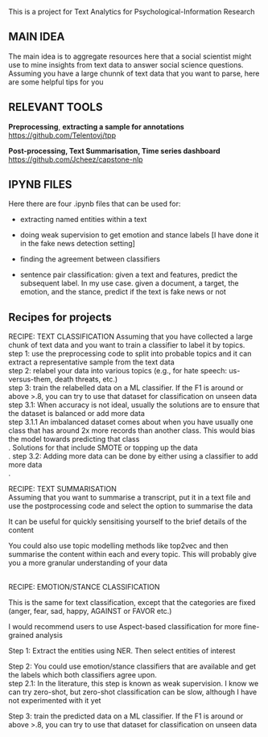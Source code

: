 This is a project for Text Analytics for Psychological-Information Research

## MAIN IDEA

The main idea is to aggregate resources here that a social scientist might use to mine insights from text data to answer social science questions. 
Assuming you have a large chunnk of text data that you want to parse, here are some helpful tips for you

## RELEVANT TOOLS

**Preprocessing**, **extracting a sample for annotations**
https://github.com/Telentovj/tpp

**Post-processing, Text Summarisation, Time series dashboard**
https://github.com/Jcheez/capstone-nlp

## IPYNB FILES
Here there are four .ipynb files that can be used for: 
 + extracting named entities within a text

 + doing weak supervision to get emotion and stance labels [I have done it in the fake news detection setting]

 + finding the agreement between classifiers

  + sentence pair classification: given a text and features, predict the subsequent label. In my use case. given a document, a target, the emotion, and the stance, predict if the text is fake news or not
  
## Recipes for projects

RECIPE: TEXT CLASSIFICATION
Assuming that you have collected a large chunk of text data and you want to train a classifier to label it by topics. <br />
 step 1: use the preprocessing code to split into probable topics and it can extract a representative sample from the text data <br />
 step 2: relabel your data into various topics (e.g., for hate speech: us-versus-them, death threats, etc.) <br />
 step 3: train the relabelled data on a ML classifier. If the F1 is around or above >.8, you can try to use that dataset for classification on unseen data <br />
     step 3.1: When accuracy is not ideal, usually the solutions are to ensure that the dataset is balanced or add more data <br />
     step 3.1.1 An imbalanced dataset comes about when you have usually one class that has around 2x more records than another class. This would bias the model towards predicting that class <br />. Solutions for that include SMOTE or topping up the data <br />.
     step 3.2: Adding more data can be done by either using a classifier to add more data <br />.

RECIPE: TEXT SUMMARISATION <br />
 Assuming that you want to summarise a transcript, put it in a text file and use the postprocessing code and select the option to summarise the data <br />

 It can be useful for quickly sensitising yourself to the brief details of the content <br />

 You could also use topic modelling methods like top2vec and then summarise the content within each and every topic. This will probably give you a more
 granular understanding of your data <br />
<br />

 
RECIPE: EMOTION/STANCE CLASSIFICATION<br />

 This is the same for text classification, except that the categories are fixed (anger, fear, sad, happy, AGAINST or FAVOR etc.) <br />

 I would recommend users to use Aspect-based classification for more fine-grained analysis <br />

 Step 1: Extract the entities using NER. Then select entities of interest <br />

 Step 2: You could use emotion/stance classifiers that are available and get the labels which both classifiers agree upon. <br />
   step 2.1: In the literature, this step is known as weak supervision. I know we can try zero-shot, but zero-shot classification can be slow, 
     although I have not experimented with it yet
 
 Step 3: train the predicted data on a ML classifier. If the F1 is around or above >.8, you can try to use that dataset for classification on unseen data <br />

